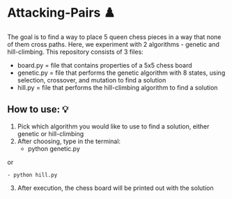 # Attacking-Pairs ♟️
The goal is to find a way to place 5 queen chess pieces in a way that none of them cross paths. Here, we experiment with 2 algorithms - genetic and hill-climbing.
This repository consists of 3 files:
- board.py = file that contains properties of a 5x5 chess board
- genetic.py = file that performs the genetic algorithm with 8 states, using selection, crossover, and mutation to find a solution
- hill.py = file that performs the hill-climbing algorithm to find a solution

## How to use: 💡
1. Pick which algorithm you would like to use to find a solution, either genetic or hill-climbing
2. After choosing, type in the terminal:
    - python genetic.py

or

    - python hill.py
3. After execution, the chess board will be printed out with the solution